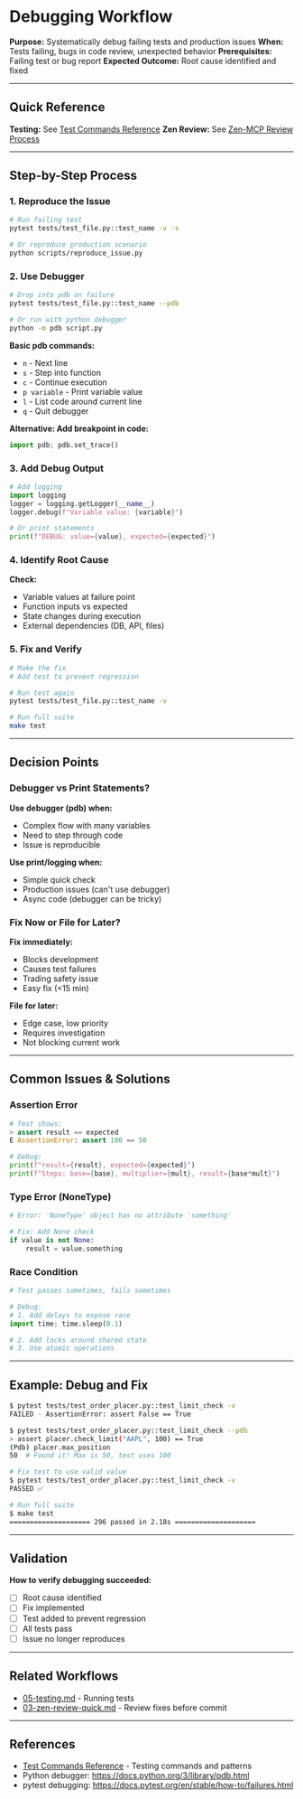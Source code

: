 # Debugging Workflow

**Purpose:** Systematically debug failing tests and production issues
**When:** Tests failing, bugs in code review, unexpected behavior
**Prerequisites:** Failing test or bug report
**Expected Outcome:** Root cause identified and fixed

---

## Quick Reference

**Testing:** See [Test Commands Reference](./_common/test-commands.md)
**Zen Review:** See [Zen-MCP Review Process](./_common/zen-review-process.md)

---

## Step-by-Step Process

### 1. Reproduce the Issue

```bash
# Run failing test
pytest tests/test_file.py::test_name -v -s

# Or reproduce production scenario
python scripts/reproduce_issue.py
```

### 2. Use Debugger

```bash
# Drop into pdb on failure
pytest tests/test_file.py::test_name --pdb

# Or run with python debugger
python -m pdb script.py
```

**Basic pdb commands:**
- `n` - Next line
- `s` - Step into function
- `c` - Continue execution
- `p variable` - Print variable value
- `l` - List code around current line
- `q` - Quit debugger

**Alternative: Add breakpoint in code:**
```python
import pdb; pdb.set_trace()
```

### 3. Add Debug Output

```python
# Add logging
import logging
logger = logging.getLogger(__name__)
logger.debug(f"Variable value: {variable}")

# Or print statements
print(f"DEBUG: value={value}, expected={expected}")
```

### 4. Identify Root Cause

**Check:**
- Variable values at failure point
- Function inputs vs expected
- State changes during execution
- External dependencies (DB, API, files)

### 5. Fix and Verify

```bash
# Make the fix
# Add test to prevent regression

# Run test again
pytest tests/test_file.py::test_name -v

# Run full suite
make test
```

---

## Decision Points

### Debugger vs Print Statements?

**Use debugger (pdb) when:**
- Complex flow with many variables
- Need to step through code
- Issue is reproducible

**Use print/logging when:**
- Simple quick check
- Production issues (can't use debugger)
- Async code (debugger can be tricky)

### Fix Now or File for Later?

**Fix immediately:**
- Blocks development
- Causes test failures
- Trading safety issue
- Easy fix (<15 min)

**File for later:**
- Edge case, low priority
- Requires investigation
- Not blocking current work

---

## Common Issues & Solutions

### Assertion Error

```python
# Test shows:
> assert result == expected
E AssertionError: assert 100 == 50

# Debug:
print(f"result={result}, expected={expected}")
print(f"Steps: base={base}, multiplier={mult}, result={base*mult}")
```

### Type Error (NoneType)

```python
# Error: 'NoneType' object has no attribute 'something'

# Fix: Add None check
if value is not None:
    result = value.something
```

### Race Condition

```python
# Test passes sometimes, fails sometimes

# Debug:
# 1. Add delays to expose race
import time; time.sleep(0.1)

# 2. Add locks around shared state
# 3. Use atomic operations
```

---

## Example: Debug and Fix

```bash
$ pytest tests/test_order_placer.py::test_limit_check -v
FAILED - AssertionError: assert False == True

$ pytest tests/test_order_placer.py::test_limit_check --pdb
> assert placer.check_limit("AAPL", 100) == True
(Pdb) placer.max_position
50  # Found it! Max is 50, test uses 100

# Fix test to use valid value
$ pytest tests/test_order_placer.py::test_limit_check -v
PASSED ✅

# Run full suite
$ make test
==================== 296 passed in 2.18s ====================
```

---

## Validation

**How to verify debugging succeeded:**
- [ ] Root cause identified
- [ ] Fix implemented
- [ ] Test added to prevent regression
- [ ] All tests pass
- [ ] Issue no longer reproduces

---

## Related Workflows

- [05-testing.md](./05-testing.md) - Running tests
- [03-zen-review-quick.md](./03-zen-review-quick.md) - Review fixes before commit

---

## References

- [Test Commands Reference](./_common/test-commands.md) - Testing commands and patterns
- Python debugger: https://docs.python.org/3/library/pdb.html
- pytest debugging: https://docs.pytest.org/en/stable/how-to/failures.html
